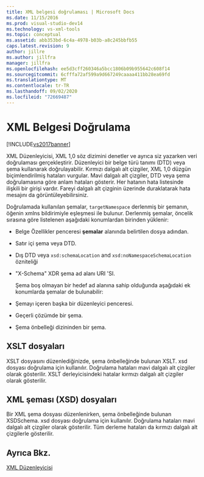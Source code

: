 ```yaml
---
title: XML belgesi doğrulaması | Microsoft Docs
ms.date: 11/15/2016
ms.prod: visual-studio-dev14
ms.technology: vs-xml-tools
ms.topic: conceptual
ms.assetid: abb353bd-6c4a-4978-b03b-a8c245bbfb55
caps.latest.revision: 9
author: jillre
ms.author: jillfra
manager: jillfra
ms.openlocfilehash: ee5d3cff260346a5bcc1806b09b955642c608f14
ms.sourcegitcommit: 6cfffa72af599a9d667249caaaa411bb28ea69fd
ms.translationtype: MT
ms.contentlocale: tr-TR
ms.lasthandoff: 09/02/2020
ms.locfileid: "72669487"
---
```

# <a name="xml-document-validation"></a>XML Belgesi Doğrulama
[!INCLUDE[vs2017banner](../includes/vs2017banner.md)]

XML Düzenleyicisi, XML 1,0 söz dizimini denetler ve ayrıca siz yazarken veri doğrulaması gerçekleştirir. Düzenleyici bir belge türü tanımı (DTD) veya şema kullanarak doğrulayabilir. Kırmızı dalgalı alt çizgiler, XML 1,0 düzgün biçimlendirilmiş hataları vurgular. Mavi dalgalı alt çizgiler, DTD veya şema doğrulamasına göre anlam hataları gösterir. Her hatanın hata listesinde ilişkili bir girişi vardır. Fareyi dalgalı alt çizginin üzerinde duraklatarak hata mesajını da görüntüleyebilirsiniz.

 Doğrulamada kullanılan şemalar, `targetNamespace` derlenmiş bir şemanın, öğenin xmlns bildirimiyle eşleşmesi ile bulunur. Derlenmiş şemalar, öncelik sırasına göre listelenen aşağıdaki konumlardan birinden yüklenir:

- Belge Özellikler penceresi **şemalar** alanında belirtilen dosya adından.

- Satır içi şema veya DTD.

- Dış DTD veya `xsd:schemaLocation` and `xsd:noNamespaceSchemaLocation` özniteliği

- "X-Schema" XDR şema ad alanı URI 'SI.

  Şema boş olmayan bir hedef ad alanına sahip olduğunda aşağıdaki ek konumlarda şemalar de bulunabilir:

- Şemayı içeren başka bir düzenleyici penceresi.

- Geçerli çözümde bir şema.

- Şema önbelleği dizininden bir şema.

## <a name="xslt-files"></a>XSLT dosyaları
 XSLT dosyasını düzenlediğinizde, şema önbelleğinde bulunan XSLT. xsd dosyası doğrulama için kullanılır. Doğrulama hataları mavi dalgalı alt çizgiler olarak gösterilir. XSLT derleyicisindeki hatalar kırmızı dalgalı alt çizgiler olarak gösterilir.

## <a name="xml-schema-xsd-files"></a>XML şeması (XSD) dosyaları
 Bir XML şema dosyası düzenlenirken, şema önbelleğinde bulunan XSDSchema. xsd dosyası doğrulama için kullanılır. Doğrulama hataları mavi dalgalı alt çizgiler olarak gösterilir. Tüm derleme hataları da kırmızı dalgalı alt çizgilerle gösterilir.

## <a name="see-also"></a>Ayrıca Bkz.
 [XML Düzenleyicisi](../xml-tools/xml-editor.md)
